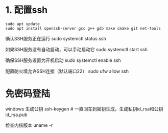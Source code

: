 # 1. 配置ssh

    sudo apt update
    sudo apt install openssh-server gcc g++ gdb make cmake git net-tools

确认SSH服务正在运行
    sudo systemctl status ssh

如果SSH服务没有自动启动，可以手动启动它
    sudo systemctl start ssh

确保SSH服务设置为开机启动
    sudo systemctl enable ssh

配置防火墙允许SSH连接（默认端口22）
    sudo ufw allow ssh


# 免密码登陆

windows 生成公钥
    ssh-keygen # 一直回车到密钥生成，生成私钥id_rsa和公钥id_rsa.pub




检查内核版本  uname -r